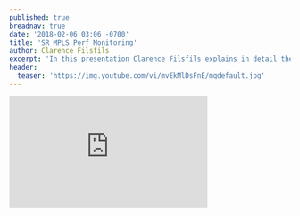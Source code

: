 ```yaml
---
published: true
breadnav: true
date: '2018-02-06 03:06 -0700'
title: 'SR MPLS Perf Monitoring'
author: Clarence Filsfils	
excerpt: 'In this presentation Clarence Filsfils explains in detail the SR MPLS Performance Monitoring solution and its benefits.'
header:
  teaser: 'https://img.youtube.com/vi/mvEkMlDsFnE/mqdefault.jpg'
---    
```

       
<iframe width="355" height="200" src="https://www.youtube.com/embed/mvEkMlDsFnE" frameborder="0" allowfullscreen></iframe>
